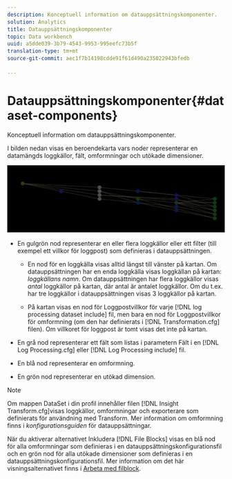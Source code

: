 ```yaml
---
description: Konceptuell information om datauppsättningskomponenter.
solution: Analytics
title: Datauppsättningskomponenter
topic: Data workbench
uuid: a5dde039-3b79-4543-9953-995eefc73b5f
translation-type: tm+mt
source-git-commit: aec1f7b14198cdde91f61d490a235022943bfedb

---
```



# Datauppsättningskomponenter{#dataset-components}

Konceptuell information om datauppsättningskomponenter.

I bilden nedan visas en beroendekarta vars noder representerar en datamängds loggkällor, fält, omformningar och utökade dimensioner.

![](assets/vis_DependencyMap.png)

* En gulgrön nod representerar en eller flera loggkällor eller ett filter (till exempel ett villkor för loggpost) som definieras i datauppsättningen.

   * En nod för en loggkälla visas alltid längst till vänster på kartan. Om datauppsättningen har en enda loggkälla visas loggkällan på kartan: *loggkällans namn*. Om datauppsättningen har flera loggkällor visas *antal* loggkällor på kartan, där antal är antalet loggkällor. Om du t.ex. har tre loggkällor i datauppsättningen visas 3 loggkällor på kartan.

   * På kartan visas en nod för Loggpostvillkor för varje [!DNL log processing dataset include] fil, men bara en nod för Loggpostvillkor för omformning (om den har definierats i [!DNL Transformation.cfg] filen). Om villkoret för loggpost är tomt visas det inte på kartan.

* En grå nod representerar ett fält som listas i parametern Fält i en [!DNL Log Processing.cfg] eller [!DNL Log Processing include] fil.

* En blå nod representerar en omformning.
* En grön nod representerar en utökad dimension.

>[!NOTE]
>
>Om mappen DataSet i din profil innehåller filen [!DNL Insight Transform.cfg]visas loggkällor, omformningar och exporterare som definierats för användning med Transform. Mer information om omformning finns i *konfigurationsguiden* för datauppsättningar.

När du aktiverar alternativet Inkludera [!DNL File Blocks] visas en blå nod för alla omformningar som definieras i en datauppsättningskonfigurationsfil och en grön nod för alla utökade dimensioner som definieras i en datauppsättningskonfigurationsfil. Mer information om det här visningsalternativet finns i [Arbeta med filblock](../../../../../home/c-get-started/c-admin-intrf/c-dataset-mgrs/c-dep-maps/c-wkg-file-blocks.md#concept-3652bbabfbd34449a5f842d8aa598efc).

